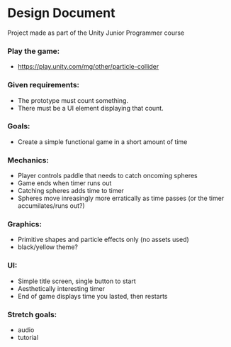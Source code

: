 # Design Document

Project made as part of the Unity Junior Programmer course

### Play the game:
- https://play.unity.com/mg/other/particle-collider

### Given requirements:
- The prototype must count something.
- There must be a UI element displaying that count.

### Goals:
- Create a simple functional game in a short amount of time

### Mechanics:
- Player controls paddle that needs to catch oncoming spheres
- Game ends when timer runs out
- Catching spheres adds time to timer
- Spheres move inreasingly more erratically as time passes (or the timer accumilates/runs out?)

### Graphics:
- Primitive shapes and particle effects only (no assets used)
- black/yellow theme?

### UI:
- Simple title screen, single button to start
- Aesthetically interesting timer
- End of game displays time you lasted, then restarts

### Stretch goals:
- audio
- tutorial
